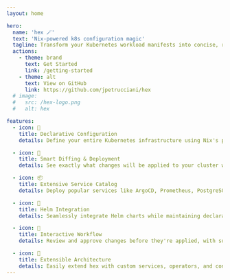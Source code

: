 ```yaml
---
layout: home

hero:
  name: 'hex 🪄'
  text: 'Nix-powered k8s configuration magic'
  tagline: Transform your Kubernetes workload manifests into concise, reproducible, configurations using the power of Nix
  actions:
    - theme: brand
      text: Get Started
      link: /getting-started
    - theme: alt
      text: View on GitHub
      link: https://github.com/jpetrucciani/hex
  # image:
  #   src: /hex-logo.png
  #   alt: hex

features:
  - icon: 🎯
    title: Declarative Configuration
    details: Define your entire Kubernetes infrastructure using Nix's powerful expression language. No more YAML nightmares! Make things DRY!

  - icon: 🔄
    title: Smart Diffing & Deployment
    details: See exactly what changes will be applied to your cluster with built-in diffing support. Choose between client-side or server-side comparisons.

  - icon: 📦
    title: Extensive Service Catalog
    details: Deploy popular services like ArgoCD, Prometheus, PostgreSQL, and more with pre-configured, production-ready templates.

  - icon: 🎨
    title: Helm Integration
    details: Seamlessly integrate Helm charts while maintaining declarative control and reproducibility through Nix.

  - icon: 🚀
    title: Interactive Workflow
    details: Review and approve changes before they're applied, with support for dry-runs and force deployments when needed.

  - icon: 🌟
    title: Extensible Architecture
    details: Easily extend hex with custom services, operators, and configurations to match your infrastructure needs.
---
```

